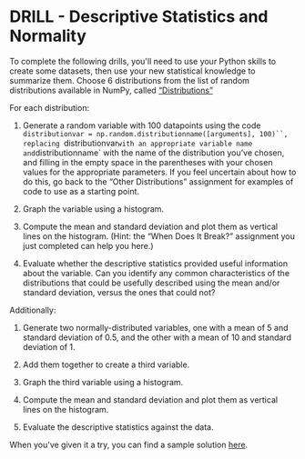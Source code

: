 # DRILL - Descriptive Statistics and Normality

To complete the following drills, you'll need to use your Python skills to create some datasets, then use your new statistical knowledge to summarize them. Choose 6 distributions from the list of random distributions available in NumPy, called [“Distributions”](https://docs.scipy.org/doc/numpy/reference/routines.random.html#distributions)

For each distribution:

1. Generate a random variable with 100 datapoints using the code `distributionvar = np.random.distributionname([arguments], 100)``, replacing `distributionvar` with an appropriate variable name and `distributionname` with the name of the distribution you’ve chosen, and filling in the empty space in the parentheses with your chosen values for the appropriate parameters. If you feel uncertain about how to do this, go back to the “Other Distributions” assignment for examples of code to use as a starting point.

2. Graph the variable using a histogram.

3. Compute the mean and standard deviation and plot them as vertical lines on the histogram. (Hint: the “When Does It Break?” assignment you just completed can help you here.)

4. Evaluate whether the descriptive statistics provided useful information about the variable. Can you identify any common characteristics of the distributions that could be usefully described using the mean and/or standard deviation, versus the ones that could not?

Additionally:

1. Generate two normally-distributed variables, one with a mean of 5 and standard deviation of 0.5, and the other with a mean of 10 and standard deviation of 1.

2. Add them together to create a third variable.

3. Graph the third variable using a histogram.

4. Compute the mean and standard deviation and plot them as vertical lines on the histogram.

5. Evaluate the descriptive statistics against the data.

When you've given it a try, you can find a sample solution [here](https://github.com/Thinkful-Ed/data-201-resources/blob/master/solutions/Prep%20course/3.3.4.ipynb).
